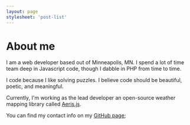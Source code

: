 ```yaml
---
layout: page
stylesheet: 'post-list'
---
```

# About me

I am a web developer based out of Minneapolis, MN. I spend a lot of time team deep in Javascript code, though I dabble in PHP from time to time.

I code because I like solving puzzles. I believe code should be beautiful, poetic, and meaningful.

Currently, I'm working as the lead developer an open-source weather mapping library called [Aeris.js](https://github.com/hamweather/aerisjs).

You can find my contact info on my [GitHub page](https://github.com/eschwartz);